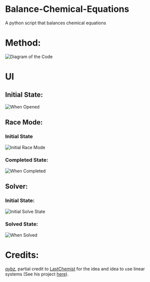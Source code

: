 # Balance-Chemical-Equations
A python script that balances chemical equations

# Method:
![Diagram of the Code](https://github.com/user-attachments/assets/9e17f190-8c17-413e-bfcc-4ae22f81473e)

# UI
## Initial State:
![When Opened](https://github.com/user-attachments/assets/bd2d974b-fc72-4140-bb5a-aa6a681accc4)

## Race Mode:

### Initial State
![Initial Race Mode](https://github.com/user-attachments/assets/6dca629f-6a0d-4f2d-af04-1cf0a948c6c5)

### Completed State:
![When Completed](https://github.com/user-attachments/assets/463c99f0-3cac-47ff-aa64-a1d10c22a7e9)

## Solver:

### Initial State:
![Initial Solve State](https://github.com/user-attachments/assets/85eec9cd-e76f-4ce8-bea5-a4e40d0f3c26)

### Solved State:
![When Solved](https://github.com/user-attachments/assets/7c92ef54-45e7-42ea-a795-af8e65d7067c)

# Credits:
[qybz](https://github.com/qbyz), partial credit to [LastChemist](https://github.com/LastChemist) for the idea and idea to use linear systems (See his project [here](https://github.com/LastChemist/CREB-Chemical_Reaction_Equation_Balancer/)).
